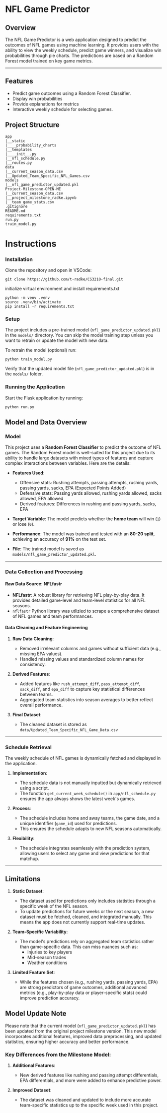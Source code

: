 # **NFL Game Predictor**

## **Overview**
The NFL Game Predictor is a web application designed to predict the outcomes of NFL games using machine learning. It provides users with the ability to view the weekly schedule, predict game winners, and visualize win probabilities through pie charts. The predictions are based on a Random Forest model trained on key game metrics.

---

## **Features**
- Predict game outcomes using a Random Forest Classifier.
- Display win probabilities 
- Provide explanations for metrics
- Interactive weekly schedule for selecting games.



## **Project Structure**

```
app
|__static
|____probability_charts
|__templates
|____init__.py
|__nfl_schedule.py
|__routes.py
data
|__current_season_data.csv
|__Updated_Team_Specific_NFL_Games.csv
models
|__nfl_game_predictor_updated.pkl
Project-Milestone-OPEN-ME
|__current_season_data.csv
|__project_milestone_radke.ipynb
|__team_game_stats.csv
.gitignore
README.md
requirements.txt
run.py
train_model.py
```

# Instructions 

### **Installation**
Clone the repository and open in VSCode:
```
git clone https://github.com/t-radke/CS3210-final.git
```
initialize virtual environment and install requirements.txt

```
python -m venv .venv
source .venv/bin/activate
pip install -r requirements.txt
```
### **Setup**
The project includes a pre-trained model (`nfl_game_predictor_updated.pkl`) in the `models/` directory. You can skip the model training step unless you want to retrain or update the model with new data.

To retrain the model (optional) run:
```
python train_model.py
```
Verify that the updated model file (`nfl_game_predictor_updated.pkl`) is in the `models/` folder.

### **Running the Application**

Start the Flask application by running:

```
python run.py
```

## **Model and Data Overview**

### **Model**
This project uses a **Random Forest Classifier** to predict the outcome of NFL games. The Random Forest model is well-suited for this project due to its ability to handle large datasets with mixed types of features and capture complex interactions between variables. Here are the details:

- **Features Used**:
  - Offensive stats: Rushing attempts, passing attempts, rushing yards, passing yards, sacks, EPA (Expected Points Added)
  - Defensive stats: Passing yards allowed, rushing yards allowed, sacks allowed, EPA allowed
  - Derived features: Differences in rushing and passing yards, sacks, EPA

- **Target Variable**: The model predicts whether the **home team** will win (`1`) or lose (`0`).

- **Performance**: The model was trained and tested with an **80-20 split**, achieving an accuracy of **91%** on the test set.

- **File**: The trained model is saved as `models/nfl_game_predictor_updated.pkl`.

---

### **Data Collection and Processing**
#### **Raw Data Source: NFLfastr**
- **NFLfastr**: A robust library for retrieving NFL play-by-play data. It provides detailed game-level and team-level statistics for all NFL seasons.
- `nflfastr` Python library was utlizied to scrape a comprehensive dataset of NFL games and team performances. 

#### **Data Cleaning and Feature Engineering**
1. **Raw Data Cleaning**:
   - Removed irrelevant columns and games without sufficient data (e.g., missing EPA values).
   - Handled missing values and standardized column names for consistency.

2. **Derived Features**:
   - Added features like `rush_attempt_diff`, `pass_attempt_diff`, `sack_diff`, and `epa_diff` to capture key statistical differences between teams.
   - Aggregated team statistics into season averages to better reflect overall performance.

3. **Final Dataset**:
   - The cleaned dataset is stored as `data/Updated_Team_Specific_NFL_Game_Data.csv` 

---

### **Schedule Retrieval**
The weekly schedule of NFL games is dynamically fetched and displayed in the application.

1. **Implementation**:
   - The schedule data is not manually inputted but dynamically retrieved using a script.
   - The function `get_current_week_schedule()` in `app/nfl_schedule.py` ensures the app always shows the latest week's games.

2. **Process**:
   - The schedule includes home and away teams, the game date, and a unique identifier (`game_id`) used for predictions.
   - This ensures the schedule adapts to new NFL seasons automatically.

3. **Flexibility**:
   - The schedule integrates seamlessly with the prediction system, allowing users to select any game and view predictions for that matchup.

---

## **Limitations**

1. **Static Dataset**:
   - The dataset used for predictions only includes statistics through a specific week of the NFL season.
   - To update predictions for future weeks or the next season, a new dataset must be fetched, cleaned, and integrated manually. This means the app does not currently support real-time updates.

2. **Team-Specific Variability**:
   - The model's predictions rely on aggregated team statistics rather than game-specific data. This can miss nuances such as:
     - Injuries to key players
     - Mid-season trades
     - Weather conditions

3. **Limited Feature Set**:
   - While the features chosen (e.g., rushing yards, passing yards, EPA) are strong predictors of game outcomes, additional advanced metrics (e.g., play-by-play data or player-specific stats) could improve prediction accuracy.


## **Model Update Note**

Please note that the current model (`nfl_game_predictor_updated.pkl`) has been updated from the original project milestone version. This new model incorporates additional features, improved data preprocessing, and updated statistics, ensuring higher accuracy and better performance.

### **Key Differences from the Milestone Model**:
1. **Additional Features**:
   - New derived features like rushing and passing attempt differentials, EPA differentials, and more were added to enhance predictive power.

2. **Improved Dataset**:
   - The dataset was cleaned and updated to include more accurate team-specific statistics up to the specific week used in this project.





